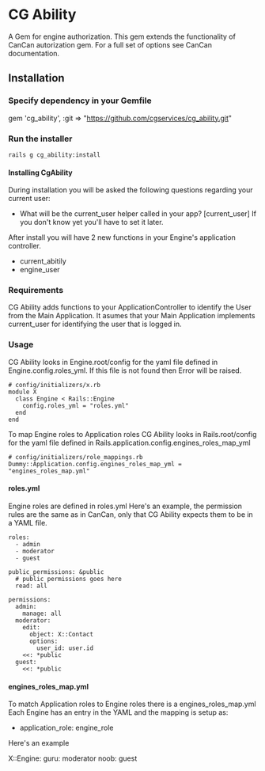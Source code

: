 # CG Ability
A Gem for engine authorization. This gem extends the functionality of CanCan autorization gem. For a full set of options see CanCan documentation.

## Installation
### Specify dependency in your Gemfile
gem 'cg_ability', :git => "https://github.com/cgservices/cg_ability.git"

### Run the installer
    rails g cg_ability:install

#### Installing CgAbility
During installation you will be asked the following questions regarding your current user:
- What will be the current_user helper called in your app? [current_user]
If you don't know yet you'll have to set it later.

After install you will have 2 new functions in your Engine's application controller.
- current_abitily
- engine_user

### Requirements
CG Ability adds functions to your ApplicationController to identify the User from the Main Application. It asumes that your Main Application implements current_user for identifying the user that is logged in.

### Usage
CG Ability looks in Engine.root/config for the yaml file defined in Engine.config.roles_yml. If this file is not found then Error will be raised.

    # config/initializers/x.rb
    module X
      class Engine < Rails::Engine
        config.roles_yml = "roles.yml"
      end
    end

To map Engine roles to Application roles CG Ability looks in Rails.root/config for the yaml file defined in Rails.application.config.engines_roles_map_yml

    # config/initializers/role_mappings.rb
    Dummy::Application.config.engines_roles_map_yml = "engines_roles_map.yml"

#### roles.yml
Engine roles are defined in roles.yml
Here's an example, the permission rules are the same as in CanCan, only that CG Ability expects them to be in a YAML file.

    roles:
      - admin
      - moderator
      - guest

    public_permissions: &public
      # public permissions goes here
      read: all

    permissions:
      admin:
        manage: all
      moderator:
        edit: 
          object: X::Contact
          options: 
            user_id: user.id
        <<: *public
      guest:
        <<: *public

#### engines_roles_map.yml
To match Application roles to Engine roles there is a engines_roles_map.yml
Each Engine has an entry in the YAML and the mapping is setup as: 
- application_role: engine_role

Here's an example

X::Engine:
  guru: moderator
  noob: guest
